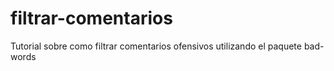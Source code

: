 # filtrar-comentarios
Tutorial sobre como  filtrar comentarios ofensivos utilizando el paquete bad-words
